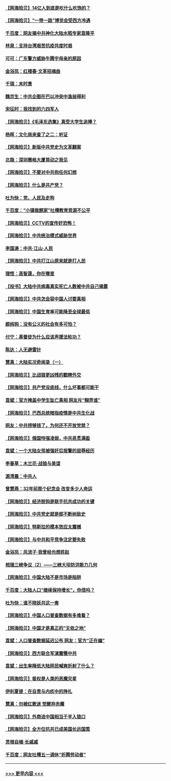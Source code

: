 #### [【网海拾贝】14亿人到底是吃什么吃饱的？](../pages/nsc993/n12974125.md?t=05260751) 
#### [【网海拾贝】“一带一路”博览会受西方冷遇](../pages/nsc993/n12971787.md?t=05260751) 
#### [千百度：网友揭中共神化大陆水稻专家袁隆平](../pages/nsc993/n12971733.md?t=05260751) 
#### [林泉：支持台湾艰苦抗疫共度时艰](../pages/nsc993/n12971350.md?t=05260751) 
#### [可可：广东警方威胁牛腾宇母亲的原因](../pages/nsc993/n12971100.md?t=05260751) 
#### [金浴凤：红楼春·文革招魂曲](../pages/nsc993/n12970354.md?t=05260751) 
#### [千瑞：末时景](../pages/nsc993/n12970337.md?t=05260751) 
#### [魏京生：中共企图在巴以冲突中渔翁得利](../pages/nsc993/n12970286.md?t=05260751) 
#### [宋征时：我找到的六四军人](../pages/nsc993/n12970213.md?t=05260751) 
#### [【网海拾贝】《毛泽东选集》真受大学生追捧？](../pages/nsc993/n12968779.md?t=05260751) 
#### [杨晖：文化局来查了之二：听证](../pages/nsc993/n12966528.md?t=05260751) 
#### [【网海拾贝】新版中共党史为文革翻案](../pages/nsc993/n12967526.md?t=05260751) 
#### [北隐：深圳赛格大厦晃动之我见](../pages/nsc993/n12967393.md?t=05260751) 
#### [【网海拾贝】不要对中共抱任何幻想](../pages/nsc993/n12965222.md?t=05260751) 
#### [【网海拾贝】什么是共产党？](../pages/nsc993/n12962781.md?t=05260751) 
#### [吐为快：党、人民及走狗](../pages/nsc993/n12962747.md?t=05260751) 
#### [千百度：“小镇做题家”吐槽教育资源不公平](../pages/nsc993/n12962705.md?t=05260751) 
#### [【网海拾贝】CCTV的宣传好恐怖！](../pages/nsc993/n12959984.md?t=05260751) 
#### [【网海拾贝】中共统治模式威胁世界](../pages/nsc993/n12957622.md?t=05260751) 
#### [李国涛：中共‧江山‧人民](../pages/nsc993/n12957502.md?t=05260751) 
#### [【网海拾贝】中共打江山原来就是打人民](../pages/nsc993/n12954345.md?t=05260751) 
#### [理悟：高智晟，你在哪里](../pages/nsc993/n12953115.md?t=05260751) 
#### [【投书】大陆中共病毒真实死亡人数被中共自己揭露](../pages/nsc993/n12953050.md?t=05260751) 
#### [【网海拾贝】中共怎会容中国人讨要真相](../pages/nsc993/n12952161.md?t=05260751) 
#### [【网海拾贝】中国生育率可能降至全球最低](../pages/nsc993/n12948793.md?t=05260751) 
#### [颜纯钩：没有公义的社会有多可怕？](../pages/nsc993/n12947626.md?t=05260751) 
#### [付宁：基督徒为什么应该声援法轮功？](../pages/nsc993/n12947233.md?t=05260751) 
#### [陈达：人无避雷针](../pages/nsc993/n12947098.md?t=05260751) 
#### [慧真：大陆实况奇闻录（一）](../pages/nsc993/n12945811.md?t=05260751) 
#### [【网海拾贝】比战狼更凶残的戳瞎外交](../pages/nsc993/n12945717.md?t=05260751) 
#### [【网海拾贝】共产党没底线，什么坏事都可能干](../pages/nsc993/n12942090.md?t=05260751) 
#### [袁斌：官方掩盖中学生坠亡真相 网友斥“糊弄谁”](../pages/nsc993/n12942029.md?t=05260751) 
#### [【网海拾贝】巴西总统暗指疫情是中共生化战](../pages/nsc993/n12938999.md?t=05260751) 
#### [网友：中共捞够钱了，为何还不开放党禁？](../pages/nsc993/n12938952.md?t=05260751) 
#### [【网海拾贝】俄国恃强凌弱，中共恶贯满盈](../pages/nsc993/n12936626.md?t=05260751) 
#### [袁斌：一个大陆女孩被强奸后报警的屈辱经历](../pages/nsc993/n12936547.md?t=05260751) 
#### [李春草：木兰花·战狼与美谍](../pages/nsc993/n12935995.md?t=05260751) 
#### [源清晨：中共人](../pages/nsc993/n12935589.md?t=05260751) 
#### [曾慧燕：32年前那个纪念会 改变多少人命运](../pages/nsc993/n12934233.md?t=05260751) 
#### [【网海拾贝】经济脱钩是联手抗共成功的关键](../pages/nsc993/n12934176.md?t=05260751) 
#### [【网海拾贝】中共党史就是部不断树敌史](../pages/nsc993/n12932844.md?t=05260751) 
#### [【网海拾贝】特斯拉的模本效应太震撼](../pages/nsc993/n12925626.md?t=05260751) 
#### [【网海拾贝】与中共和平竞争注定要失败](../pages/nsc993/n12923326.md?t=05260751) 
#### [金浴凤：风流子‧我曾经也想姓赵](../pages/nsc993/n12920911.md?t=05260751) 
#### [梳理三峡争议（2）——三峡大坝防洪能力几何](../pages/nsc993/n12920173.md?t=05260751) 
#### [【网海拾贝】中国大陆不是市场是陷阱](../pages/nsc993/n12920143.md?t=05260751) 
#### [千百度：大陆人口“继续保持增长”，你信吗？](../pages/nsc993/n12918946.md?t=05260751) 
#### [吐为快：谁不晓妖共这一套](../pages/nsc993/n12918941.md?t=05260751) 
#### [【网海拾贝】中国人口普查数据有多难看？](../pages/nsc993/n12917822.md?t=05260751) 
#### [【网海拾贝】中国才是真正的“无依之地”](../pages/nsc993/n12915845.md?t=05260751) 
#### [袁斌：人口普查数据延迟公布 网友：官方“正在编”](../pages/nsc993/n12915748.md?t=05260751) 
#### [【网海拾贝】西方联合军演震慑中共](../pages/nsc993/n12913466.md?t=05260751) 
#### [袁斌：出生率降低大陆网民喊爽折射了什么？](../pages/nsc993/n12913365.md?t=05260751) 
#### [【网海拾贝】极权是人类的恶魔灾星](../pages/nsc993/n12910697.md?t=05260751) 
#### [伊利夏提：在自责与内疚中的挣扎](../pages/nsc993/n12910493.md?t=05260751) 
#### [慧真：勿被红歌迷 觉醒弃赤魔](../pages/nsc993/n12910485.md?t=05260751) 
#### [【网海拾贝】外商进中国相当于羊入狼口](../pages/nsc993/n12908274.md?t=05260751) 
#### [【网海拾贝】全方位抗共已成美国长远国策](../pages/nsc993/n12906878.md?t=05260751) 
#### [灵根自植‧长戚戚](../pages/nsc993/n12905585.md?t=05260751) 
#### [千百度：网友吐槽五一调休“折腾劳动者”](../pages/nsc993/n12905934.md?t=05260751) 

----
#### [ >>> 更早内容 <<< ](../indexes/nsc993-earlier.md)
